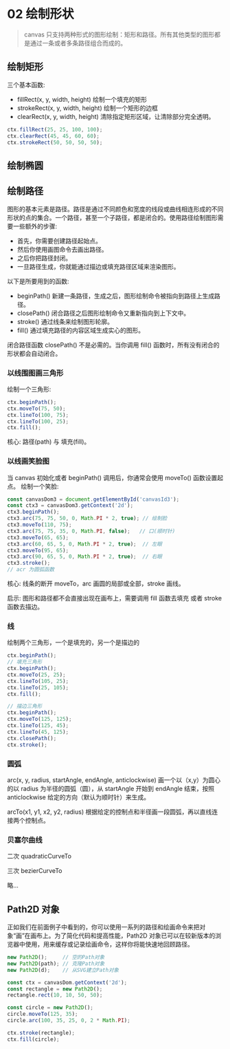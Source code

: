 # 02 绘制形状

> canvas 只支持两种形式的图形绘制：矩形和路径。所有其他类型的图形都是通过一条或者多条路径组合而成的。

## 绘制矩形

三个基本函数:
- fillRect(x, y, width, height) 绘制一个填充的矩形
- strokeRect(x, y, width, height) 绘制一个矩形的边框
- clearRect(x, y, width, height) 清除指定矩形区域，让清除部分完全透明。

```js
ctx.fillRect(25, 25, 100, 100);
ctx.clearRect(45, 45, 60, 60);
ctx.strokeRect(50, 50, 50, 50);
```

## 绘制椭圆



## 绘制路径

图形的基本元素是路径。路径是通过不同颜色和宽度的线段或曲线相连形成的不同形状的点的集合。一个路径，甚至一个子路径，都是闭合的。使用路径绘制图形需要一些额外的步骤:

- 首先，你需要创建路径起始点。
- 然后你使用画图命令去画出路径。
- 之后你把路径封闭。
- 一旦路径生成，你就能通过描边或填充路径区域来渲染图形。

以下是所要用到的函数:

- beginPath() 新建一条路径，生成之后，图形绘制命令被指向到路径上生成路径。
- closePath() 闭合路径之后图形绘制命令又重新指向到上下文中。
- stroke() 通过线条来绘制图形轮廓。
- fill() 通过填充路径的内容区域生成实心的图形。

闭合路径函数 closePath() 不是必需的。当你调用 fill() 函数时，所有没有闭合的形状都会自动闭合。

### 以线围图画三角形

绘制一个三角形:
```js
ctx.beginPath();
ctx.moveTo(75, 50);
ctx.lineTo(100, 75);
ctx.lineTo(100, 25);
ctx.fill();
```

核心: 路径(path) 与 填充(fill)。

### 以线画笑脸图

当 canvas 初始化或者 beginPath() 调用后，你通常会使用 moveTo() 函数设置起点。
绘制一个笑脸:

```js
const canvasDom3 = document.getElementById('canvasId3');
const ctx3 = canvasDom3.getContext('2d');
ctx3.beginPath();
ctx3.arc(75, 75, 50, 0, Math.PI * 2, true); // 绘制脸
ctx3.moveTo(110, 75);
ctx3.arc(75, 75, 35, 0, Math.PI, false);   // 口(顺时针)
ctx3.moveTo(65, 65);
ctx3.arc(60, 65, 5, 0, Math.PI * 2, true);  // 左眼
ctx3.moveTo(95, 65);
ctx3.arc(90, 65, 5, 0, Math.PI * 2, true);  // 右眼
ctx3.stroke();
// acr 为圆弧函数
```

核心: 线条的断开 moveTo，arc 画圆的局部或全部，stroke 画线。

启示: 图形和路径都不会直接出现在画布上，需要调用 fill 函数去填充 或者 stroke 函数去描边。

### 线

绘制两个三角形，一个是填充的，另一个是描边的

```js
ctx.beginPath();
// 填充三角形
ctx.beginPath();
ctx.moveTo(25, 25);
ctx.lineTo(105, 25);
ctx.lineTo(25, 105);
ctx.fill();

// 描边三角形
ctx.beginPath();
ctx.moveTo(125, 125);
ctx.lineTo(125, 45);
ctx.lineTo(45, 125);
ctx.closePath();
ctx.stroke();
```

### 圆弧

arc(x, y, radius, startAngle, endAngle, anticlockwise)
画一个以（x,y）为圆心的以 radius 为半径的圆弧（圆），从 startAngle 开始到 endAngle 结束，按照 anticlockwise 给定的方向（默认为顺时针）来生成。

arcTo(x1, y1, x2, y2, radius)
根据给定的控制点和半径画一段圆弧，再以直线连接两个控制点。

### 贝塞尔曲线

二次 quadraticCurveTo

三次 bezierCurveTo

略...

## Path2D 对象

正如我们在前面例子中看到的，你可以使用一系列的路径和绘画命令来把对象“画”在画布上。为了简化代码和提高性能，Path2D 对象已可以在较新版本的浏览器中使用，用来缓存或记录绘画命令，这样你将能快速地回顾路径。

```js
new Path2D();     // 空的Path对象
new Path2D(path); // 克隆Path对象
new Path2D(d);    // 从SVG建立Path对象
```

```js
const ctx = canvasDom.getContext('2d');
const rectangle = new Path2D();
rectangle.rect(10, 10, 50, 50);

const circle = new Path2D();
circle.moveTo(125, 35);
circle.arc(100, 35, 25, 0, 2 * Math.PI);

ctx.stroke(rectangle);
ctx.fill(circle);
```



